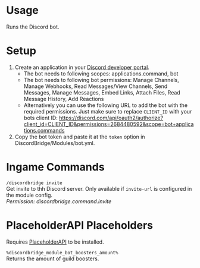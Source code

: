 # Usage
Runs the Discord bot.

# Setup
1. Create an application in your [Discord developer portal](https://discord.com/developers/applications).
    * The bot needs to following scopes: applications.command, bot
    * The bot needs to following bot permissions: Manage Channels, Manage Webhooks, Read Messages/View Channels, Send Messages, Manage Messages, Embed Links, Attach Files, Read Message History, Add Reactions
    * Alternatively you can use the following URL to add the bot with the required permissions. Just make sure to replace ``CLIENT_ID`` with your bots client ID: https://discord.com/api/oauth2/authorize?client_id=CLIENT_ID&permissions=2684480592&scope=bot+applications.commands
2. Copy the bot token and paste it at the ``token`` option in DiscordBridge/Modules/bot.yml.

# Ingame Commands
`/discordbridge invite`\
Get invite to thh Discord server. Only available if ``invite-url`` is configured in the module config.\
_Permission: discordbridge.command.invite_

# PlaceholderAPI Placeholders
Requires [PlaceholderAPI](https://www.spigotmc.org/resources/placeholderapi.6245/) to be installed.

`%discordbridge_module_bot_boosters_amount%`\
Returns the amount of guild boosters.